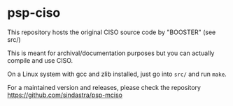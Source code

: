 # psp-ciso

This repository hosts the original CISO source code by "BOOSTER" (see src/)

This is meant for archival/documentation purposes but you can actually compile and use CISO.

On a Linux system with gcc and zlib installed, just go into ```src/``` and run ```make```.

For a maintained version and releases, please check the repository https://github.com/sindastra/psp-mciso

